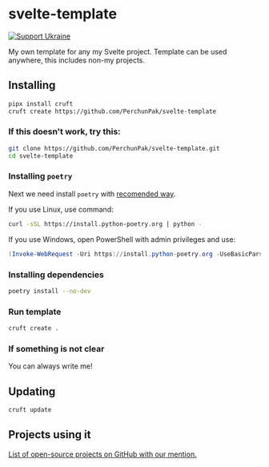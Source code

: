# svelte-template

[![Support Ukraine](https://badgen.net/badge/support/UKRAINE/?color=0057B8&labelColor=FFD700)](https://savelife.in.ua/en/)

My own template for any my Svelte project.
Template can be used anywhere, this includes non-my projects.

## Installing

```bash
pipx install cruft
cruft create https://github.com/PerchunPak/svelte-template
```

### If this doesn't work, try this:

```bash
git clone https://github.com/PerchunPak/svelte-template.git
cd svelte-template
```

### Installing `poetry`

Next we need install `poetry` with [recomended way](https://python-poetry.org/docs/master/#installation).

If you use Linux, use command:

```bash
curl -sSL https://install.python-poetry.org | python -
```

If you use Windows, open PowerShell with admin privileges and use:

```powershell
(Invoke-WebRequest -Uri https://install.python-poetry.org -UseBasicParsing).Content | python -
```

### Installing dependencies

```bash
poetry install --no-dev
```

### Run template

```bash
cruft create .
```

### If something is not clear

You can always write me!

## Updating

```bash
cruft update
```

## Projects using it

[List of open-source projects on GitHub with our mention.](https://github.com/search?q=svelte-template&type=Code)
